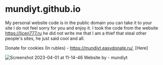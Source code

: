 # mundiyt.github.io
My personal website code is in the public domain you can take it to your site I do not feel sorry for you and enjoy it. I took the code from the website https://licen777.ru he did not write me that I am a thief that steal other people's sites, he just said cool and all.

Donate for cookies (In rubles) - https://mundiyt.easydonate.ru/, [Here]

![Screenshot 2023-04-01 at 11-14-46 Website by - mundiyt](https://user-images.githubusercontent.com/110762612/229274468-d274eb3b-510f-4f01-b1fc-f4ced97ebb88.png)
